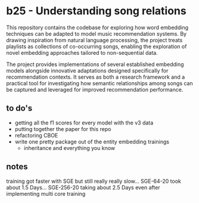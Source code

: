 # b25 - Understanding song relations

This repository contains the codebase for exploring how word embedding techniques can be adapted to model music recommendation systems. By drawing inspiration from natural language processing, the project treats playlists as collections of co-occurring songs, enabling the exploration of novel embedding approaches tailored to non-sequential data.

The project provides implementations of several established embedding models alongside innovative adaptations designed specifically for recommendation contexts. It serves as both a research framework and a practical tool for investigating how semantic relationships among songs can be captured and leveraged for improved recommendation performance.

## to do's
- getting all the f1 scores for every model with the v3 data
- putting together the paper for this repo
- refactoring CBOE 
- write one pretty package out of the entity embedding trainings
    - inheritance and everything you know

## notes 
training got faster with SGE but still really really slow... 
SGE-64-20 took about 1.5 Days... 
SGE-256-20 taking about 2.5 Days even after implementing multi core training
